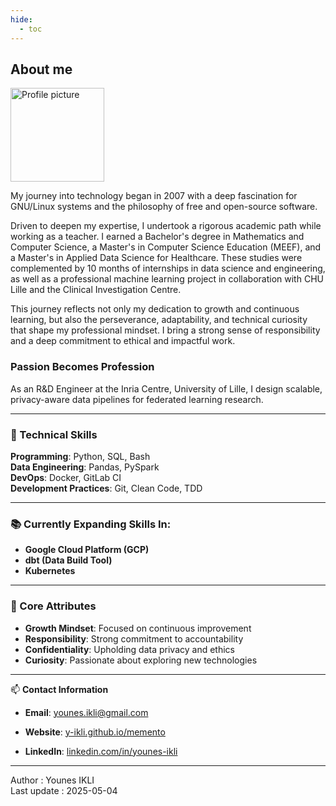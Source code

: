 ```yaml
---
hide:
  - toc
---
```

## About me

<img src="images/photo_younes_gris.JPG" alt="Profile picture" style="width: 150px; border-radius: 0%;">


My journey into technology began in 2007 with a deep fascination for GNU/Linux systems and the philosophy of free and open-source software.

Driven to deepen my expertise, I undertook a rigorous academic path while working as a teacher. I earned a Bachelor's degree in Mathematics and Computer Science, a Master's in Computer Science Education (MEEF), and a Master's in Applied Data Science for Healthcare. These studies were complemented by 10 months of internships in data science and engineering, as well as a professional machine learning project in collaboration with CHU Lille and the Clinical Investigation Centre.

This journey reflects not only my dedication to growth and continuous learning, but also the perseverance, adaptability, and technical curiosity that shape my professional mindset. I bring a strong sense of responsibility and a deep commitment to ethical and impactful work.



### Passion Becomes Profession
As an R&D Engineer at the Inria Centre, University of Lille, I design scalable, privacy-aware data pipelines for federated learning research.

---

### 🔧 Technical Skills

**Programming**: Python, SQL, Bash  
**Data Engineering**: Pandas, PySpark  
**DevOps**: Docker, GitLab CI  
**Development Practices**: Git, Clean Code, TDD

---

### 📚 Currently Expanding Skills In:
- **Google Cloud Platform (GCP)**
- **dbt (Data Build Tool)**
- **Kubernetes**

---

### 🌟 Core Attributes
- **Growth Mindset**: Focused on continuous improvement
- **Responsibility**: Strong commitment to accountability
- **Confidentiality**: Upholding data privacy and ethics
- **Curiosity**: Passionate about exploring new technologies

---

📫 **Contact Information**

- **Email**: [younes.ikli@gmail.com](mailto:younes.ikli@gmail.com)  

- **Website**: [y-ikli.github.io/memento](https://y-ikli.github.io/memento)  

- **LinkedIn**: [linkedin.com/in/younes-ikli](https://www.linkedin.com/in/younes-ikli/)

---



Author : Younes IKLI  
Last update : 2025-05-04
